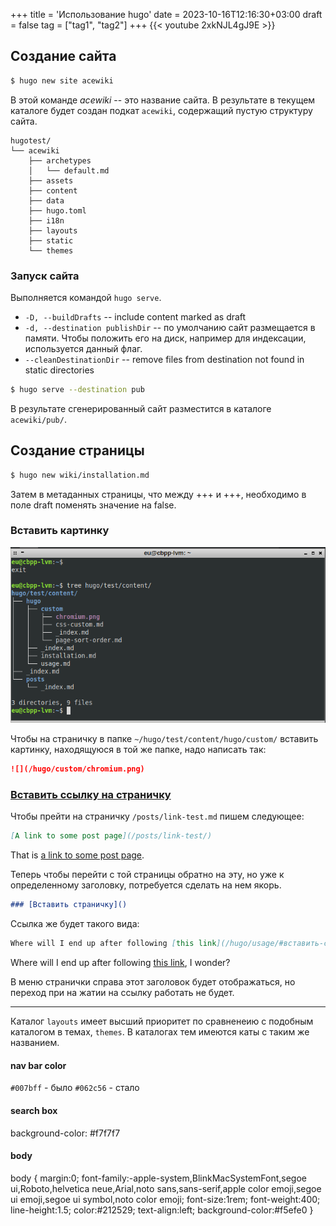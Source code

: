 +++
title = 'Использование hugo'
date = 2023-10-16T12:16:30+03:00
draft = false
tag = ["tag1", "tag2"]
+++
{{< youtube 2xkNJL4gJ9E >}}
## Создание сайта

```sh
$ hugo new site acewiki
```

В этой команде _acewiki_ -- это название сайта. В результате в текущем каталоге будет создан подкат `acewiki`, содержащий пустую структуру сайта.

```
hugotest/
└── acewiki
    ├── archetypes
    │   └── default.md
    ├── assets
    ├── content
    ├── data
    ├── hugo.toml
    ├── i18n
    ├── layouts
    ├── static
    └── themes
```

### Запуск сайта

Выполняется командой `hugo serve`.

- `-D, --buildDrafts` -- include content marked as draft
- `-d, --destination publishDir` -- по умолчанию сайт размещается в памяти. Чтобы положить его на диск, например для индексации, используется данный флаг.
- `--cleanDestinationDir` -- remove files from destination not found in static directories

```sh
$ hugo serve --destination pub
```

В результате сгенерированный сайт разместится в каталоге `acewiki/pub/`.

## Создание страницы

```sh
$ hugo new wiki/installation.md
```

Затем в метaданных страницы, что между +++ и +++, необходимо в поле draft поменять значение на false.

### Вставить картинку

![](/hugo/tree.png)

Чтобы на страничку в папке `~/hugo/test/content/hugo/custom/` вставить картинку, находящуюся в той же папке, надо написать так:

```md
![](/hugo/custom/chromium.png)
```

### [Вставить ссылку на страничку]()

Чтобы прейти на страничку `/posts/link-test.md` пишем следующее:
	
```md
[A link to some post page](/posts/link-test/)
```

That is [a link to some post page](/posts/link-test/).

Теперь чтобы перейти с той страницы обратно на эту, но уже к определенному заголовку, потребуется сделать на нем якорь.

```md
### [Вставить страничку]()
```
Ссылка же будет такого вида:

```md
Where will I end up after following [this link](/hugo/usage/#вставить-страничку), I wonder?
```

Where will I end up after following [this link](/hugo/usage/#вставить-страничку), I wonder?

В меню странички справа этот заголовок будет отображаться, но переход при на жатии на ссылку работать не будет.

---
Каталог `layouts` имеет высший приоритет по сравненеию с подобным каталогом в темах, `themes`. В каталогах тем имеются каты с таким же названием.

#### nav bar color

`#007bff` - было
`#062c56` - стало

#### search box

background-color: #f7f7f7

#### body

body {
 margin:0;
 font-family:-apple-system,BlinkMacSystemFont,segoe ui,Roboto,helvetica neue,Arial,noto sans,sans-serif,apple color emoji,segoe ui emoji,segoe ui symbol,noto color emoji;
 font-size:1rem;
 font-weight:400;
 line-height:1.5;
 color:#212529;
 text-align:left;
 background-color:#f5efe0
}
